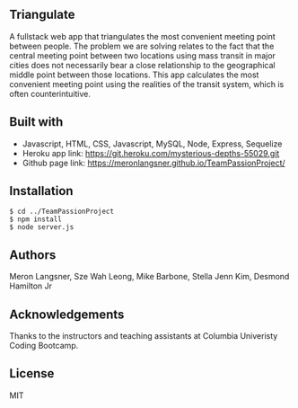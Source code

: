 ## Triangulate
A fullstack web app that triangulates the most convenient meeting point between people.  The problem we are solving relates to the fact that the central meeting point between two locations using mass transit in major cities does not necessarily bear a close relationship to the geographical middle point between those locations.  This app calculates the most convenient meeting point using the realities of the transit system, which is often counterintuitive.

## Built with

- Javascript, HTML, CSS, Javascript, MySQL, Node, Express, Sequelize
- Heroku app link: https://git.heroku.com/mysterious-depths-55029.git
- Github page link: https://meronlangsner.github.io/TeamPassionProject/

## Installation

```
$ cd ../TeamPassionProject
$ npm install
$ node server.js
```

## Authors
Meron Langsner, Sze Wah Leong, Mike Barbone, Stella Jenn Kim, Desmond Hamilton Jr

## Acknowledgements
Thanks to the instructors and teaching assistants at Columbia Univeristy Coding Bootcamp.

## License
MIT
